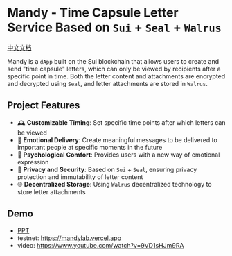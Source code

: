 # Mandy - Time Capsule Letter Service Based on `Sui` + `Seal` + `Walrus`

[中文文档](./README_CN.md)

Mandy is a `dApp` built on the Sui blockchain that allows users to create and send "time capsule" letters, which can only be viewed by recipients after a specific point in time. Both the letter content and attachments are encrypted and decrypted using `Seal`, and letter attachments are stored in `Walrus`.

## Project Features

- 🕰️ **Customizable Timing**: Set specific time points after which letters can be viewed
- 💌 **Emotional Delivery**: Create meaningful messages to be delivered to important people at specific moments in the future
- 💙 **Psychological Comfort**: Provides users with a new way of emotional expression
- 🔐 **Privacy and Security**: Based on `Sui` + `Seal`, ensuring privacy protection and immutability of letter content
- 🌐 **Decentralized Storage**: Using `Walrus` decentralized technology to store letter attachments

## Demo

- [PPT](./PPT/Mandy-PPT.pdf)
- testnet: https://mandylab.vercel.app
- video: https://www.youtube.com/watch?v=9VD1sHJm9RA
